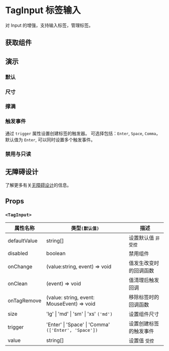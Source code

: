 # TagInput 标签输入

对 Input 的增强，支持输入标签，管理标签。

## 获取组件

<!--{include:<import-guide>}-->

## 演示

### 默认

<!--{include:`basic.md`}-->

### 尺寸

<!--{include:`size.md`}-->

### 撑满

<!--{include:`block.md`}-->

### 触发事件

通过 `trigger` 属性设置创建标签的触发器。 可选择包括：`Enter`, `Space`, `Comma`，默认值为 `Enter`, 可以同时设置多个触发事件。

<!--{include:`trigger.md`}-->

### 禁用与只读

<!--{include:`disabled.md`}-->

## 无障碍设计

了解更多有关[无障碍设计](/zh/guide/accessibility)的信息。

## Props

### `<TagInput>`

| 属性名称     | 类型`(默认值)`                                               | 描述                   |
| ------------ | ------------------------------------------------------------ | ---------------------- |
| defaultValue | string[]                                                     | 设置默认值 `非受控`    |
| disabled     | boolean                                                      | 禁用组件               |
| onChange     | (value:string, event) => void                                | 值发生改变时的回调函数 |
| onClean      | (event) => void                                              | 值清理后触发回调       |
| onTagRemove  | (value: string, event: MouseEvent) => void                   | 移除标签时的回调函数   |
| size         | 'lg' &#124; 'md' &#124; 'sm' &#124; 'xs' `('md')`            | 设置组件尺寸           |
| trigger      | 'Enter' &#124; 'Space' &#124; 'Comma' `(['Enter', 'Space'])` | 设置创建标签的触发事件 |
| value        | string[]                                                     | 设置值 `受控`          |
